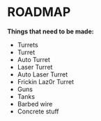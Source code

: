 # ROADMAP

**Things that need to be made:**
*	Turrets
  *	Turret
  * Auto Turret
  * Laser Turret
  * Auto Laser Turret
  * Frickin Laz0r Turret
*	Guns
*	Tanks
*	Barbed wire
*	Concrete stuff
